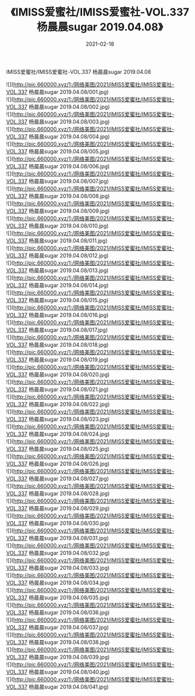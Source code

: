 ﻿---
layout: post
title:  《IMISS爱蜜社/IMISS爱蜜社-VOL.337 杨晨晨sugar 2019.04.08》
date:   2021-02-18
img: http://pic.660000.xyz/1:/网络美图/2021/IMISS爱蜜社/IMISS爱蜜社-VOL.337 杨晨晨sugar 2019.04.08/000.jpg
categories: [美女, 清纯, 唯美]
---

IMISS爱蜜社/IMISS爱蜜社-VOL.337 杨晨晨sugar 2019.04.08

 ![](http://pic.660000.xyz/1:/网络美图/2021/IMISS爱蜜社/IMISS爱蜜社-VOL.337 杨晨晨sugar 2019.04.08/001.jpg) <br>![](http://pic.660000.xyz/1:/网络美图/2021/IMISS爱蜜社/IMISS爱蜜社-VOL.337 杨晨晨sugar 2019.04.08/002.jpg) <br>![](http://pic.660000.xyz/1:/网络美图/2021/IMISS爱蜜社/IMISS爱蜜社-VOL.337 杨晨晨sugar 2019.04.08/003.jpg) <br>![](http://pic.660000.xyz/1:/网络美图/2021/IMISS爱蜜社/IMISS爱蜜社-VOL.337 杨晨晨sugar 2019.04.08/004.jpg) <br>![](http://pic.660000.xyz/1:/网络美图/2021/IMISS爱蜜社/IMISS爱蜜社-VOL.337 杨晨晨sugar 2019.04.08/005.jpg) <br>![](http://pic.660000.xyz/1:/网络美图/2021/IMISS爱蜜社/IMISS爱蜜社-VOL.337 杨晨晨sugar 2019.04.08/006.jpg) <br>![](http://pic.660000.xyz/1:/网络美图/2021/IMISS爱蜜社/IMISS爱蜜社-VOL.337 杨晨晨sugar 2019.04.08/007.jpg) <br>![](http://pic.660000.xyz/1:/网络美图/2021/IMISS爱蜜社/IMISS爱蜜社-VOL.337 杨晨晨sugar 2019.04.08/008.jpg) <br>![](http://pic.660000.xyz/1:/网络美图/2021/IMISS爱蜜社/IMISS爱蜜社-VOL.337 杨晨晨sugar 2019.04.08/009.jpg) <br>![](http://pic.660000.xyz/1:/网络美图/2021/IMISS爱蜜社/IMISS爱蜜社-VOL.337 杨晨晨sugar 2019.04.08/010.jpg) <br>![](http://pic.660000.xyz/1:/网络美图/2021/IMISS爱蜜社/IMISS爱蜜社-VOL.337 杨晨晨sugar 2019.04.08/011.jpg) <br>![](http://pic.660000.xyz/1:/网络美图/2021/IMISS爱蜜社/IMISS爱蜜社-VOL.337 杨晨晨sugar 2019.04.08/012.jpg) <br>![](http://pic.660000.xyz/1:/网络美图/2021/IMISS爱蜜社/IMISS爱蜜社-VOL.337 杨晨晨sugar 2019.04.08/013.jpg) <br>![](http://pic.660000.xyz/1:/网络美图/2021/IMISS爱蜜社/IMISS爱蜜社-VOL.337 杨晨晨sugar 2019.04.08/014.jpg) <br>![](http://pic.660000.xyz/1:/网络美图/2021/IMISS爱蜜社/IMISS爱蜜社-VOL.337 杨晨晨sugar 2019.04.08/015.jpg) <br>![](http://pic.660000.xyz/1:/网络美图/2021/IMISS爱蜜社/IMISS爱蜜社-VOL.337 杨晨晨sugar 2019.04.08/016.jpg) <br>![](http://pic.660000.xyz/1:/网络美图/2021/IMISS爱蜜社/IMISS爱蜜社-VOL.337 杨晨晨sugar 2019.04.08/017.jpg) <br>![](http://pic.660000.xyz/1:/网络美图/2021/IMISS爱蜜社/IMISS爱蜜社-VOL.337 杨晨晨sugar 2019.04.08/018.jpg) <br>![](http://pic.660000.xyz/1:/网络美图/2021/IMISS爱蜜社/IMISS爱蜜社-VOL.337 杨晨晨sugar 2019.04.08/019.jpg) <br>![](http://pic.660000.xyz/1:/网络美图/2021/IMISS爱蜜社/IMISS爱蜜社-VOL.337 杨晨晨sugar 2019.04.08/020.jpg) <br>![](http://pic.660000.xyz/1:/网络美图/2021/IMISS爱蜜社/IMISS爱蜜社-VOL.337 杨晨晨sugar 2019.04.08/021.jpg) <br>![](http://pic.660000.xyz/1:/网络美图/2021/IMISS爱蜜社/IMISS爱蜜社-VOL.337 杨晨晨sugar 2019.04.08/022.jpg) <br>![](http://pic.660000.xyz/1:/网络美图/2021/IMISS爱蜜社/IMISS爱蜜社-VOL.337 杨晨晨sugar 2019.04.08/023.jpg) <br>![](http://pic.660000.xyz/1:/网络美图/2021/IMISS爱蜜社/IMISS爱蜜社-VOL.337 杨晨晨sugar 2019.04.08/024.jpg) <br>![](http://pic.660000.xyz/1:/网络美图/2021/IMISS爱蜜社/IMISS爱蜜社-VOL.337 杨晨晨sugar 2019.04.08/025.jpg) <br>![](http://pic.660000.xyz/1:/网络美图/2021/IMISS爱蜜社/IMISS爱蜜社-VOL.337 杨晨晨sugar 2019.04.08/026.jpg) <br>![](http://pic.660000.xyz/1:/网络美图/2021/IMISS爱蜜社/IMISS爱蜜社-VOL.337 杨晨晨sugar 2019.04.08/027.jpg) <br>![](http://pic.660000.xyz/1:/网络美图/2021/IMISS爱蜜社/IMISS爱蜜社-VOL.337 杨晨晨sugar 2019.04.08/028.jpg) <br>![](http://pic.660000.xyz/1:/网络美图/2021/IMISS爱蜜社/IMISS爱蜜社-VOL.337 杨晨晨sugar 2019.04.08/029.jpg) <br>![](http://pic.660000.xyz/1:/网络美图/2021/IMISS爱蜜社/IMISS爱蜜社-VOL.337 杨晨晨sugar 2019.04.08/030.jpg) <br>![](http://pic.660000.xyz/1:/网络美图/2021/IMISS爱蜜社/IMISS爱蜜社-VOL.337 杨晨晨sugar 2019.04.08/031.jpg) <br>![](http://pic.660000.xyz/1:/网络美图/2021/IMISS爱蜜社/IMISS爱蜜社-VOL.337 杨晨晨sugar 2019.04.08/032.jpg) <br>![](http://pic.660000.xyz/1:/网络美图/2021/IMISS爱蜜社/IMISS爱蜜社-VOL.337 杨晨晨sugar 2019.04.08/033.jpg) <br>![](http://pic.660000.xyz/1:/网络美图/2021/IMISS爱蜜社/IMISS爱蜜社-VOL.337 杨晨晨sugar 2019.04.08/034.jpg) <br>![](http://pic.660000.xyz/1:/网络美图/2021/IMISS爱蜜社/IMISS爱蜜社-VOL.337 杨晨晨sugar 2019.04.08/035.jpg) <br>![](http://pic.660000.xyz/1:/网络美图/2021/IMISS爱蜜社/IMISS爱蜜社-VOL.337 杨晨晨sugar 2019.04.08/036.jpg) <br>![](http://pic.660000.xyz/1:/网络美图/2021/IMISS爱蜜社/IMISS爱蜜社-VOL.337 杨晨晨sugar 2019.04.08/037.jpg) <br>![](http://pic.660000.xyz/1:/网络美图/2021/IMISS爱蜜社/IMISS爱蜜社-VOL.337 杨晨晨sugar 2019.04.08/038.jpg) <br>![](http://pic.660000.xyz/1:/网络美图/2021/IMISS爱蜜社/IMISS爱蜜社-VOL.337 杨晨晨sugar 2019.04.08/039.jpg) <br>![](http://pic.660000.xyz/1:/网络美图/2021/IMISS爱蜜社/IMISS爱蜜社-VOL.337 杨晨晨sugar 2019.04.08/040.jpg) <br>![](http://pic.660000.xyz/1:/网络美图/2021/IMISS爱蜜社/IMISS爱蜜社-VOL.337 杨晨晨sugar 2019.04.08/041.jpg) <br>